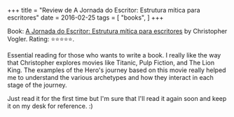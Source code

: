 +++
title = "Review de A Jornada do Escritor: Estrutura mítica para escritores"
date = 2016-02-25
tags = [
    "books",
]
+++

Book: [A Jornada do Escritor: Estrutura mítica para escritores](https://www.goodreads.com/book/show/26809605) by Christopher Vogler. Rating: ⭐️⭐️⭐️⭐️⭐️.

Essential reading for those who wants to write a book. I really like the way that Christopher explores movies like Titanic, Pulp Fiction, and The Lion King. The examples of the Hero's journey based on this movie really helped me to understand the various archetypes and how they interact in each stage of the journey.

Just read it for the first time but I'm sure that I'll read it again soon and keep it on my desk for reference. :)
